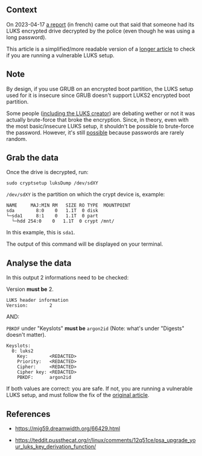 ## Context

On 2023-04-17 [a report](https://nantes.indymedia.org/posts/87395/une-lettre-divan-enferme-a-la-prison-de-villepinte-perquisitions-et-disques-durs-dechiffres/) (in french) came out that said that someone had its LUKS encrypted drive decrypted by the police (even though he was using a long password). 

This article is a simplified/more readable version of a [longer article](https://mjg59.dreamwidth.org/66429.html) to check if you are running a vulnerable LUKS setup.


## Note

By design, if you use GRUB on an encrypted boot partition, the LUKS setup used for it is insecure since GRUB doesn't support LUKS2 encrypted boot partition.

Some people ([including the LUKS creator](https://teddit.pussthecat.org/r/linux/comments/12q51ce/psa_upgrade_your_luks_key_derivation_function/jgpvsqc/#c)) are debating wether or not it was actually brute-force that broke the encryption. Since, in theory, even with the most basic/insecure LUKS setup, it shouldn't be possible to brute-force the password. However, it's still [possible](https://teddit.pussthecat.org/r/linux/comments/12q51ce/psa_upgrade_your_luks_key_derivation_function/jgq41pu/#c) because passwords are rarely random.


## Grab the data

Once the drive is decrypted, run:

```
sudo cryptsetup luksDump /dev/sdXY
```

`/dev/sdXY` is the partition on which the crypt device is, example:

```
NAME     MAJ:MIN RM   SIZE RO TYPE  MOUNTPOINT
sda        8:0    0   1.1T  0 disk  
└─sda1     8:1    0   1.1T  0 part  
  └─hdd 254:0    0   1.1T  0 crypt /mnt/
```

In this example, this is `sda1`.

The output of this command will be displayed on your terminal.


## Analyse the data

In this output 2 informations need to be checked:

Version **must be** 2.

```
LUKS header information
Version:       	2
```

AND:

`PBKDF` under "Keyslots" **must be** `argon2id` (Note: what's under "Digests" doesn't matter).

```
Keyslots:
  0: luks2
	Key:        <REDACTED>
	Priority:   <REDACTED>
	Cipher:     <REDACTED>
	Cipher key: <REDACTED>
	PBKDF:      argon2id
```

If both values are correct: you are safe. If not, you are running a vulnerable LUKS setup, and must follow the fix of the [original article](https://mjg59.dreamwidth.org/66429.html).


## References

- https://mjg59.dreamwidth.org/66429.html

- https://teddit.pussthecat.org/r/linux/comments/12q51ce/psa_upgrade_your_luks_key_derivation_function/